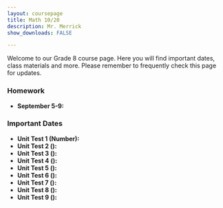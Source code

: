 ```yaml
---
layout: coursepage
title: Math 10/20 
description: Mr. Merrick 
show_downloads: FALSE

---
```


<!--- ### MATH 20-1 SECTION  ### --->
Welcome to our Grade 8 course page. Here you will find important dates, class materials and more. Please remember to frequently check this page for updates. 

<!--- To access the schoology page use this code: HRGC-TB6H-K38HK. ---> 

### Homework
* **September 5-9:** 

  
### Important Dates 
* **Unit Test 1 (Number):** 
* **Unit Test 2 ():** 
* **Unit Test 3 ():** 
* **Unit Test 4 ():** 
* **Unit Test 5 ():** 
* **Unit Test 6 ():** 
* **Unit Test 7 ():** 
* **Unit Test 8 ():** 
* **Unit Test 9 ():** 

